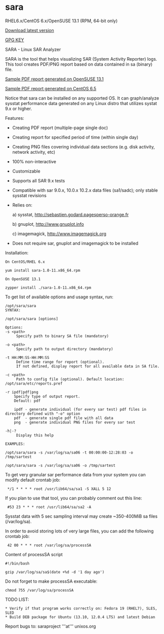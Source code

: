 sara
====

RHEL6.x/CentOS 6.x/OpenSUSE 13.1 (RPM, 64-bit only)

[Download latest version](https://github.com/GregWojcieszczuk/sara/blob/master/sara-1.0-11.x86_64.rpm?raw=true)

[GPG KEY](https://github.com/GregWojcieszczuk/sara/raw/master/GREGW-GPG-KEY)

SARA - Linux SAR Analyzer

SARA is the tool that helps visualizing SAR (System Activity Reporter) logs.
This tool creates PDF/PNG report based on data contained in sa (binary) file.

[Sample PDF report generated on OpenSUSE 13.1](https://github.com/GregWojcieszczuk/sara/raw/master/sample-reports/linux-y2xn-sa05-REPORT.pdf)

[Sample PDF report generated on CentOS 6.5](https://github.com/GregWojcieszczuk/sara/raw/master/sample-reports/linux-y2xn-sa05-REPORT.pdf)

Notice that sara can be installed on any supported OS. 
It can graph/analyze sysstat performance data generated on any Linux distro that utilizes systat 9.x or higher.

Features:
  * Creating PDF report (multiple-page single doc)
  * Creating report for specified period of time (within single day)
  * Creating PNG files covering individual data sections (e.g. disk activity, network activity, etc)
  * 100% non-interactive
  * Customizable
  * Supports all SAR 9.x tests
  * Compatible with sar 9.0.x, 10.0.x 10.2.x data files (sa1/sadc); only stable sysstat revisions
  * Relies on:

     a) sysstat, http://sebastien.godard.pagesperso-orange.fr

     b) gnuplot, http://www.gnuplot.info

     c) imagemagick, http://www.imagemagick.org
     

  * Does not require sar, gnuplot and imagemagick to be installed


Installation:

    On CentOS/RHEL 6.x

    yum install sara-1.0-11.x86_64.rpm

    On OpenSUSE 13.1

    zypper install ./sara-1.0-11.x86_64.rpm

To get list of available options and usage syntax, run:

    /opt/sara/sara
    SYNTAX:

    /opt/sara/sara [options]

    Options:
    -s <path>
         Specify path to binary SA file (mandatory)

    -o <path>
         Specify path to output directory (mandatory)

    -t HH:MM:SS-HH:MM:SS
         Define time range for report (optional). 
         If not defined, display report for all available data in SA file.
   
    -c <path>
         Path to config file (optional). Default location: /opt/sara/etc/reports.pref

    -r ipdf|pdf|png
        Specify type of output report.
        Default: pdf

        ipdf - generate individual (for every sar test) pdf files in directory defined with "-o" option
        pdf  - generate single pdf file with all data
        png  - generate individual PNG files for every sar test

    -h|-?
         Display this help

    EXAMPLES:
    
    /opt/sara/sara -s /var/log/sa/sa06 -t 00:00:00-12:28:03 -o /tmp/sartest

    /opt/sara/sara -s /var/log/sa/sa06 -o /tmp/sartest



To get very granular sar performance data from your system you can modify default crontab job:

     */1 * * * * root /usr/lib64/sa/sa1 -S XALL 5 12

If you plan to use that tool, you can probably comment out this line:

     #53 23 * * * root /usr/lib64/sa/sa2 -A

Sysstat data with 5 sec sampling interval may create ~350-400MiB sa files (/var/log/sa).

In order to avoid storing lots of very large files, you can add the following crontab job:

     42 00 * * * root /var/log/sa/processSA

Content of processSA script

    #!/bin/bash

    gzip /var/log/sa/sa$(date +%d -d '1 day ago')


Do not forget to make processSA executable:

    chmod 755 /var/log/sa/processSA


TODO LIST:

    * Verify if that program works correctly on: Fedora 19 (RHEL7), SLES, SLED
    * Build DEB package for Ubuntu (13.10, 12.0.4 LTS) and latest Debian

Report bugs to: saraproject '''at''' unixos.org

